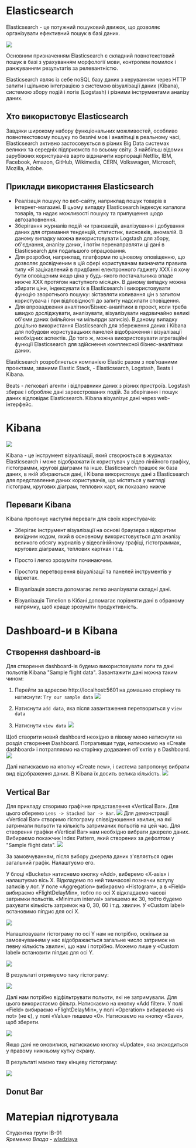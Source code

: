 # Elasticsearch
Elasticsearch - це потужний пошуковий движок, що дозволяє організувати ефективний пошук в базі даних. 

![](../src/images/logo.png)

Основним призначенням Elasticsearch є складний повнотекстовий пошук в базі з урахуванням морфології мови, контролем помилок і ранжуванням результатів за релевантністю.

Elasticsearch являє із себе noSQL базу даних з керуванням через HTTP запити і щільною інтеграцією з системою візуалізації даних (Kibana), системою збору подій і логів (Logstash) і різними інструментами аналізу даних.

## Хто використовує Elasticsearch
Завдяки широкому набору функціональних можливостей, особливо повнотекстовому пошуку по безлічі мов і аналітиці в реальному часі, Elasticsearch активно застосовується в різних Big Data системах великих та середніх підприємств по всьому світу. З найбільш відомих зарубіжних користувачів варто відзначити корпорації Netflix, IBM, Facebook, Amazon, GitHub, Wikimedia, CERN, Volkswagen, Microsoft, Mozilla, Adobe.

## Приклади використання Elasticsearch
* Реалізація пошуку по веб-сайту, наприклад пошук товарів в інтернет-магазині. В цьому випадку Elasticsearch індексує каталоги товарів, та надає можливості пошуку та припущення щодо автозаповнення.
* Зберігання журналів подій чи транзакцій, аналізування і добування даних для отримання тенденцій, статистик, висновків, аномалій. В даному випадку можна використовувати Logstash для збору, об'єднання, аналізу даних, і потім перенаправляти ці дані в Elasticsearch для подальшого опрацювання.
* Для розробки, наприклад, платформи по ціновому оповіщенню, що дозволяє досвідченим в цій сфері користувачам визначати правила типу «Я зацікавлений в придбанні електронного ґаджету XXX і я хочу бути оповіщеним якщо ціна у будь-якого постачальника впаде нижче XXX протягом наступного місяця». В даному випадку можна збирати ціни, індексувати їх в Elasticsearch і використовувати функцію зворотнього пошуку: зіставляти коливання цін з запитом користувача і при відповідності до запиту надсилати сповіщення.
* Для впровадження аналітики/Бізнес-аналітики в проект, коли треба швидко досліджувати, аналізувати, візуалізувати надзвичайно великі об'єми даних (мільйони чи мільярди записів). В даному випадку доцільно використання Elasticsearch для збереження даних і Kibana для побудови користувацьких панелей відображення і візуалізації необхідних аспектів. До того ж, можна використовувати агрегаційні функції Elasticsearch для здійснення комплексної бізнес-аналітики даних.

Elasticsearch розробляється компанією Elastic разом з пов'язаними проектами, званими Elastic Stack, - Elasticsearch, Logstash, Beats і Kibana.

Beats - легковагі агенти і відправники даних з різних пристроїв. Logstash збирає і обробляє дані зареєстрованих подій. За зберігання і пошук даних відповідає Elasticsearch. Kibana візуалізує дані через web-інтерфейс.

# Kibana

![](../src/images/kibana.png)

Kibana - це інструмент візуалізації, який створюється в журналах Elasticsearch і може відображати їх користувач у відео лінійного графіку, гістограмми, кругові діаграми та інше.
Elasticsearch працює як база даних, в якій збираються дані, і Kibana використовує дані з Elasticsearch для представлення даних користувачів, що містяться у вигляді гістограм, кругових діаграм, теплових карт, як показано нижче


## Переваги Kibana
Kibana пропонує наступні переваги для своїх користувачів:

* Зберігає інструмент візуалізації на основі браузера з відкритим вихідним кодом, який в основному використовується для аналізу великого обсягу журналів у відеолінійному графіці, гістограммах, кругових діаграмах, теплових картках і т.д.

* Просто і легко зрозуміти починаючим.

* Простота перетворення візуалізації та панелей інструментів у віджетах.

* Візуалізація холста допомагає легко аналізувати складні дані.

* Візуалізація Timelion в Кібані допомагає порівняти дані в обраному напрямку, щоб краще зрозуміти продуктивність.

# Dashboard-и в Kibana

## Створення dashboard-ів

Для створення dashboard-ів будемо використовувати логи та дані польотів Kibana "Sample flight data".
Завантажити дані можна таким чином:
1. Перейти за адресою http://localhost:5601 на домашню сторінку та натиснути: `Try our sample data`
![](../src/images/example1.png)

2. Натиснути `add data`, яка після завантаження перетвориться у `view data`
3. Натиснути `view data`
![](../src/images/example1_1.png)

Щоб створити новий dashboard неохідно в лівому меню натиснути на розділ створення Dashboard. Потрапивши туди, натискаємо на «Create dashboard» і потрапляємо на сторінку додавання об'єктів у в Dashboard.
![](../src/images/example1_2.png)

Далі натискаємо на кпопку «Create new», і система запропонує вибрати вид відображення даних. В Kibana їх досить велика кількість.
![](../src/images/example1_3.png)

## Vertical Bar
Для прикладу створимо графічне представлення «Vertical Bar». Для цього оберемо `Lens -> Stacked bar -> Bar`.
![](../src/images/example2.png)
Для демонстрації «Vertical Bar» створимо гістограму співвідношення хвилин, на які затримали польоти та кількість затриманих польотів на цей час.
Для створення графіки «Vertical Bar» нам необхідно вибрати джерело даних. Вибираємо покажчик Index Pattern, який створених за дефолтом у "Sample flight data".
![](../src/images/example2_1.png)

За замовчуванням, після вибору джерела даних з'являється один загальний графік. Налаштуємо его.

У блоці «Buckets» натиснемо кнопку «Add», виберемо «X-asis» і налаштуємо вісь Х. Відкладемо по ней тимчасові позначки вступу записів у лог. У поле «Aggregation» вибираємо «Histogram», а в «Field» вибираємо «FlightDelayMin», тобто по осі Х відкладаємо часові затримки польотів. «Minimum interval» запишемо як 30, тобто будемо рахувати кількість затримок на 0, 30, 60 і т.д. хвилин. У «Custom label» встановимо піпдис для осі Х.

![](../src/images/example2_2.png)

Налаштовувати гістограму по осі Y нам не потрібно, оскільки за замовчуванням у нас відображається загальне число затримок на певну кількість хвилині, що нам і потрібно. Можемо лише у «Custom label» встановити піпдис для осі Y.

![](../src/images/example2_3.png)

В результаті отримуємо таку гістограму:

![](../src/images/example2_4.png)

Далі нам потрібно відфільтрувати польоти, які не затримували. Для цього використаємо фільтр. Натискаємо на кнопку «Add filter». У полі «Field» вибираємо «FlightDelayMin», у полі «Operation» вибираємо «is not» (не є), у полі «Value» пишемо «0». Натискаємо на кнопку «Save», щоб зберети.

![](../src/images/example2_5.png)

Якщо дані не оновилися, натискаємо кнопку «Update», яка знаходиться у правому нижньому кутку екрану.

В результаті маємо таку кінцеву гістограму:

![](../src/images/example2_5.png)

## Donut Bar



# Матеріал підготувала 
Cтудентка групи ІВ-91
<br> *Яременко Влада* - [wladziaya](https://github.com/wladziaya)

